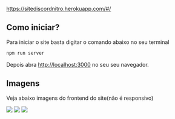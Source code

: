 https://sitediscordnitro.herokuapp.com/#/

## Como iniciar?
Para iniciar o site basta digitar o comando abaixo no seu terminal

```bash
npm run server
```

Depois abra [http://localhost:3000](http://localhost:3000) no seu seu navegador.

## Imagens
Veja abaixo imagens do frontend do site(não é responsivo)

 <img src="https://imgur.com/jL9QR8u.png" style="max-width: 100%" />
 <img src="https://imgur.com/MSP69cO.png" style="max-width: 100%" />
 <img src="https://imgur.com/rQN3ljO.png" style="max-width: 100%" />
